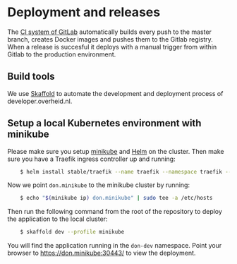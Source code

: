 # Deployment and releases
The [CI system of GitLab](https://gitlab.com/commonground/developer.overheid.nl/pipelines) automatically builds every push to the master branch, creates Docker images and pushes them to the Gitlab registry. When a release is succesful it deploys with a manual trigger from within Gitlab to the production environment.

## Build tools
We use [Skaffold](https://github.com/GoogleContainerTools/skaffold) to automate the development and deployment process of developer.overheid.nl.

## Setup a local Kubernetes environment with minikube
Please make sure you setup [minikube](https://github.com/kubernetes/minikube) and [Helm](https://helm.sh/) on the cluster. Then make sure you have a Traefik ingress controller up and running:

```bash
    $ helm install stable/traefik --name traefik --namespace traefik --values helm/traefik-values-minikube.yaml
```

Now we point `don.minikube` to the minikube cluster by running:

```bash
    $ echo "$(minikube ip) don.minikube" | sudo tee -a /etc/hosts
```

Then run the following command from the root of the repository to deploy the application to the local cluster:

```bash
    $ skaffold dev --profile minikube
```

You will find the application running in the `don-dev` namespace. Point your browser to https://don.minikube:30443/ to view the deployment.
